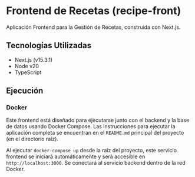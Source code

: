 # Frontend de Recetas (recipe-front)

Aplicación Frontend para la Gestión de Recetas, construida con Next.js.

## Tecnologías Utilizadas

*   Next.js (v15.3.1)
*   Node v20
*   TypeScript

## Ejecución

### Docker

Este frontend está diseñado para ejecutarse junto con el backend y la base de datos usando Docker Compose. Las instrucciones para ejecutar la aplicación completa se encuentran en el `README.md` principal del proyecto (en el directorio raíz).

Al ejecutar `docker-compose up` desde la raíz del proyecto, este servicio frontend se iniciará automáticamente y será accesible en `http://localhost:3000`. Se conectará al servicio backend dentro de la red Docker.
